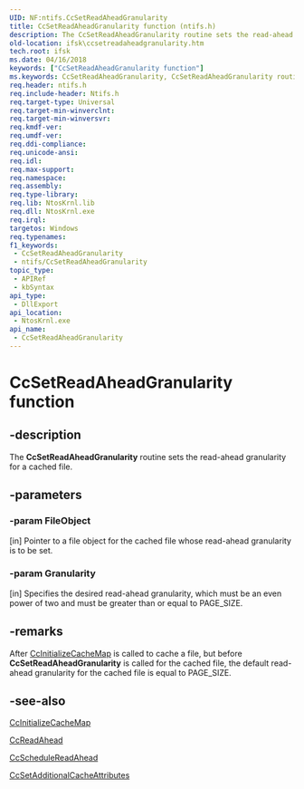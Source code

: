 ```yaml
---
UID: NF:ntifs.CcSetReadAheadGranularity
title: CcSetReadAheadGranularity function (ntifs.h)
description: The CcSetReadAheadGranularity routine sets the read-ahead granularity for a cached file.
old-location: ifsk\ccsetreadaheadgranularity.htm
tech.root: ifsk
ms.date: 04/16/2018
keywords: ["CcSetReadAheadGranularity function"]
ms.keywords: CcSetReadAheadGranularity, CcSetReadAheadGranularity routine [Installable File System Drivers], ccref_9b995224-0e59-43c6-b827-c15d9ae6e86c.xml, ifsk.ccsetreadaheadgranularity, ntifs/CcSetReadAheadGranularity
req.header: ntifs.h
req.include-header: Ntifs.h
req.target-type: Universal
req.target-min-winverclnt: 
req.target-min-winversvr: 
req.kmdf-ver: 
req.umdf-ver: 
req.ddi-compliance: 
req.unicode-ansi: 
req.idl: 
req.max-support: 
req.namespace: 
req.assembly: 
req.type-library: 
req.lib: NtosKrnl.lib
req.dll: NtosKrnl.exe
req.irql: 
targetos: Windows
req.typenames: 
f1_keywords:
 - CcSetReadAheadGranularity
 - ntifs/CcSetReadAheadGranularity
topic_type:
 - APIRef
 - kbSyntax
api_type:
 - DllExport
api_location:
 - NtosKrnl.exe
api_name:
 - CcSetReadAheadGranularity
---
```


# CcSetReadAheadGranularity function


## -description

The <b>CcSetReadAheadGranularity</b> routine sets the read-ahead granularity for a cached file.

## -parameters

### -param FileObject 

[in]
Pointer to a file object for the cached file whose read-ahead granularity is to be set.

### -param Granularity 

[in]
Specifies the desired read-ahead granularity, which must be an even power of two and must be greater than or equal to PAGE_SIZE.

## -remarks

After <a href="/windows-hardware/drivers/ddi/ntifs/nf-ntifs-ccinitializecachemap">CcInitializeCacheMap</a> is called to cache a file, but before <b>CcSetReadAheadGranularity</b> is called for the cached file, the default read-ahead granularity for the cached file is equal to PAGE_SIZE.

## -see-also

<a href="/windows-hardware/drivers/ddi/ntifs/nf-ntifs-ccinitializecachemap">CcInitializeCacheMap</a>



<a href="/previous-versions/ff539191(v=vs.85)">CcReadAhead</a>



<a href="/windows-hardware/drivers/ddi/ntifs/nf-ntifs-ccschedulereadahead">CcScheduleReadAhead</a>



<a href="/windows-hardware/drivers/ddi/ntifs/nf-ntifs-ccsetadditionalcacheattributes">CcSetAdditionalCacheAttributes</a>

